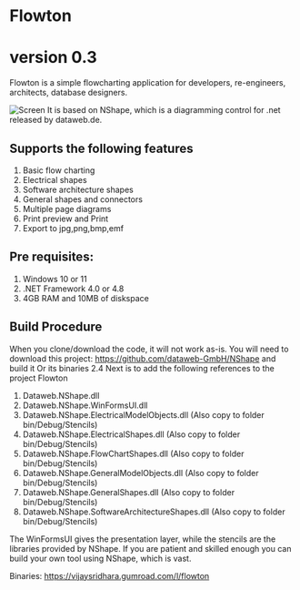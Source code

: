 # Flowton
# version 0.3
Flowton is a simple flowcharting application for developers, re-engineers, architects, database designers. 

![Screen](https://public-files.gumroad.com/8f54qwg4v4h4ehbrqx08avomb8yy)
It is based on NShape, which is a diagramming control for .net released by dataweb.de. 

## Supports the following features
1. Basic flow charting 
2. Electrical shapes
3. Software architecture shapes
4. General shapes and connectors
5. Multiple page diagrams
6. Print preview and Print
7. Export to jpg,png,bmp,emf

## Pre requisites:

1. Windows 10 or 11
2. .NET Framework 4.0 or 4.8
3. 4GB RAM and 10MB of diskspace

## Build Procedure
When you clone/download the code, it will not work as-is. You will need to download this project: https://github.com/dataweb-GmbH/NShape and build it Or its binaries 2.4
Next is to add the following references to the project Flowton
1. Dataweb.NShape.dll
2. Dataweb.NShape.WinFormsUI.dll 
3. Dataweb.NShape.ElectricalModelObjects.dll (Also copy to folder bin/Debug/Stencils)
4. Dataweb.NShape.ElectricalShapes.dll  (Also copy to folder bin/Debug/Stencils)
5. Dataweb.NShape.FlowChartShapes.dll (Also copy to folder bin/Debug/Stencils)
6. Dataweb.NShape.GeneralModelObjects.dll (Also copy to folder bin/Debug/Stencils)
7. Dataweb.NShape.GeneralShapes.dll (Also copy to folder bin/Debug/Stencils)
8. Dataweb.NShape.SoftwareArchitectureShapes.dll (Also copy to folder bin/Debug/Stencils)

The WinFormsUI gives the presentation layer, while the stencils are the libraries provided by NShape. If you are patient and skilled enough you can build your own tool using NShape, which is vast. 

Binaries: https://vijaysridhara.gumroad.com/l/flowton
